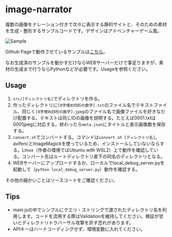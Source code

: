 # image-narrator

複数の画像をナレーション付きで次々に表示する静的サイトと、そのための素材を生成・整形するサンプルコードです。デザインはアドベンチャーゲーム風。

![Sample](sample.avif)

Github Pageで動作させているサンプルは[こちら](https://nakatatsu.github.io/image-narrator/reader.html?dir=sample)。

なお生成済のサンプルを動かすだけならWEBサーバーだけで事足りますが、素材の生成まで行うならPythonなどが必要です。Usageを参照ください。

## Usage

1. `src/[ディレクトリ名]`でディレクトリを作る。
2. 作ったディレクトリに`[0字埋め四桁の数字].txt`のファイル名でテキストファイル、同じく`[0字埋め四桁の数字].jpeg`のファイル名で画像ファイルを好きなだけ配置する。テキストは同じIDの画像を説明する。たとえば0001.txtは0001jpegに対応する。終わったら`meta.json`にタイトルと表示画像数を保存する。
3. `convert.sh`でコンバートする。コマンドは`convert.sh [ディレクトリ名]`。avifencとImageMagickを使っているため、インストールしていないならする。Linux（作者の環境ではUbuntu with WSL2）上で動作を確認している。コンバート先はルートディレクトリ直下の同名のディレクトリとなる。
4. WEBサーバーにアップロードするか、ローカルでlocal_debug_server.pyを起動して（`python local_debug_server.py`）動作を確認する。

その他の細かいことはソースコードをご確認ください。

## Tips

- main.jsの中でシンプルにクエリ・ストリングで渡されたディレクトリ名を利用します。コードを流用する際はValidationを維持してください。検証が甘いとディレクトリトラバーサル攻撃を許す恐れがあります。
- APIキーはハードコーディングせず、環境変数に入れてください。
